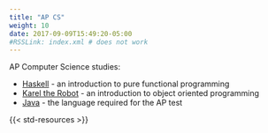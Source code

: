 ```yaml
---
title: "AP CS"
weight: 10
date: 2017-09-09T15:49:20-05:00
#RSSLink: index.xml # does not work
---
```



AP Computer Science studies:

* [Haskell](haskell) - an introduction to pure functional programming
* [Karel the Robot](karel) - an introduction to object oriented programming
* [Java](jm) - the language required for the AP test

{{< std-resources >}}
